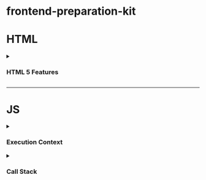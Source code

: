 # frontend-preparation-kit

# HTML

<details>
  <summary><strong><h3>HTML 5 Features</h3></strong></summary>
    
  1. **Semantic Elements** - These are HTML tags that convey meaning about structure and content of web page.

      Ex: **`<header>`**, **`<nav>`**, **`<main>`**, **`<article>`**, **`<section>`**, **`<aside>`**, **`<footer>`**, **`<figure>`**, and **`<figcaption>`**.

      They help in leveraging SEO, accessibility and browser compatibility.

  2. **Audio and Video Support** - To embed audio and video into HTML document, `<audio>` `<video>` tags came handy having support of numerous attributes height, width etc.

  3. **Canvas Support** - It allows to easily draw graphics using Javascript. `<canvas>` requires width and height

  4. **Geolocation API** - It is used to access geographical position of user.

  5. **Local Storage** - It is used to store data in user’s browsers and can access them with help of Javascript APIs

  6. **Responsive Images** - HTML5 makes it easy to have responsive images by including `srcset` attribute to specify multiple version of image at different screen resolution.

  7. **Web Workers - It a**llows scripts to run in background in separate thread to prevent scripts from blocking one another on main thread in turn improves performance of application.

  8. **Drag & Drop API** - It allows to grab any element in DOM and drop it to another location.

  9. **Form Enhancements** - HTML5 introduces new features to existing forms including new input types such as email, URL, placeholder, required fields features, validation etc.

  10. **Web Sockets** - Establishes an open and persistent two-way communication between the browser and server to send and receive messages over a single connection triggered by events.

  11. **Cross Document Messaging** - It enables real-time communication between different parts of websites opened in different frames, windows etc.

</details>

---

# JS

<details>
  <summary><strong><h3>Execution Context</h3></strong></summary>
  <br/>

  **What is Execution Context ?**

  ![](/assets/execution-context.png)

  **Deep Dive - Execution Context**

  - Everything in JS happens inside the execution context. Imagine it as a sealed off container within which JS runs. It is an abstract concept that holds the information about environment within which the current code is being executed.
    ![](/assets/execution-context-2.jpg)
  - In the container first component is **memory component** and 2nd one is **code component.**
  - Memory component has all the variables and functions in key value pairs. It is also known as **Variable environment**.
  - Code component is the place where code is executed one line at a time. It is also known as **Thread of Execution**.
  - JS is a **synchronous**, **single-threaded** language.
    - Synchronous - One command at a time.
    - Single-threaded - In a specific synchronous order.
  - Javascript is not possible without execution context.

  ![](/assets/execution-context-3.png)

  Arrow functions don’t have **arguments** object and **this** keyword instead they can use arguments object and this keyword from their closest regular function parent.

  In the above example imagining there are hundreds of execution contexts for hundreds of function. Now how will engine keep track of order in which functions are called ? This is where call stack comes into picture.
</details>

<details>
  <summary><strong><h3>Call Stack</h3></strong></summary>
  <br/>
  
  - It is the place where execution contexts get stacked on top of each other, to keep track of where we are in execution.
  _or_
  - Call Stack is a mechanism to keep track of its place in script that calls multiple function.

  ![](/assets/call-stack.png)

  - Javascript manages code execution context creation and deletion with the the help of **Call Stack**.
  - Call Stack maintains the **order of execution** of execution contexts. It is also known as
    1. Program Stack
    2. Control Stack
    3. Runtime stack
    4. Machine Stack
    5. Execution context stack.

</details>

